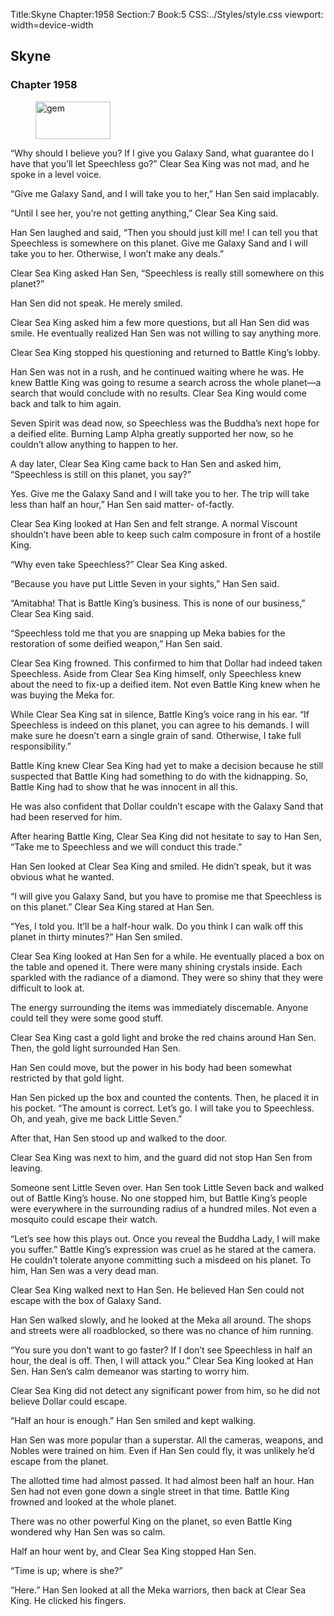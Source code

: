Title:Skyne 
Chapter:1958 
Section:7 
Book:5 
CSS:../Styles/style.css 
viewport: width=device-width
  
## Skyne
### Chapter 1958 
<figure>
	<img src="../Images/gem.gif" alt="gem" id="gem" width="120" height="60" />
</figure>
  

  
  “Why should I believe you? If I give you Galaxy Sand, what guarantee do I have that you’ll let Speechless go?” Clear Sea King was not mad, and he spoke in a level voice.

“Give me Galaxy Sand, and I will take you to her,” Han Sen said implacably.

“Until I see her, you’re not getting anything,” Clear Sea King said.

Han Sen laughed and said, “Then you should just kill me! I can tell you that Speechless is somewhere on this planet. Give me Galaxy Sand and I will take you to her. Otherwise, I won’t make any deals.”

Clear Sea King asked Han Sen, “Speechless is really still somewhere on this planet?”

Han Sen did not speak. He merely smiled.

Clear Sea King asked him a few more questions, but all Han Sen did was smile. He eventually realized Han Sen was not willing to say anything more.

Clear Sea King stopped his questioning and returned to Battle King’s lobby.

Han Sen was not in a rush, and he continued waiting where he was. He knew Battle King was going to resume a search across the whole planet—a search that would conclude with no results. Clear Sea King would come back and talk to him again.

Seven Spirit was dead now, so Speechless was the Buddha’s next hope for a deified elite. Burning Lamp Alpha greatly supported her now, so he couldn’t allow anything to happen to her.

A day later, Clear Sea King came back to Han Sen and asked him, “Speechless is still on this planet, you say?”

Yes. Give me the Galaxy Sand and I will take you to her. The trip will take less than half an hour,” Han Sen said matter- of-factly.

Clear Sea King looked at Han Sen and felt strange. A normal Viscount shouldn’t have been able to keep such calm composure in front of a hostile King.

“Why even take Speechless?” Clear Sea King asked.

“Because you have put Little Seven in your sights,” Han Sen said.

“Amitabha! That is Battle King’s business. This is none of our business,” Clear Sea King said.

“Speechless told me that you are snapping up Meka babies for the restoration of some deified weapon,” Han Sen said.

Clear Sea King frowned. This confirmed to him that Dollar had indeed taken Speechless. Aside from Clear Sea King himself, only Speechless knew about the need to fix-up a deified item. Not even Battle King knew when he was buying the Meka for.

While Clear Sea King sat in silence, Battle King’s voice rang in his ear. “If Speechless is indeed on this planet, you can agree to his demands. I will make sure he doesn’t earn a single grain of sand. Otherwise, I take full responsibility.”

Battle King knew Clear Sea King had yet to make a decision because he still suspected that Battle King had something to do with the kidnapping. So, Battle King had to show that he was innocent in all this.

He was also confident that Dollar couldn’t escape with the Galaxy Sand that had been reserved for him.

After hearing Battle King, Clear Sea King did not hesitate to say to Han Sen, “Take me to Speechless and we will conduct this trade.”

Han Sen looked at Clear Sea King and smiled. He didn’t speak, but it was obvious what he wanted.

“I will give you Galaxy Sand, but you have to promise me that Speechless is on this planet.” Clear Sea King stared at Han Sen.

“Yes, I told you. It’ll be a half-hour walk. Do you think I can walk off this planet in thirty minutes?” Han Sen smiled.

Clear Sea King looked at Han Sen for a while. He eventually placed a box on the table and opened it. There were many shining crystals inside. Each sparkled with the radiance of a diamond. They were so shiny that they were difficult to look at.

The energy surrounding the items was immediately discemable. Anyone could tell they were some good stuff.

Clear Sea King cast a gold light and broke the red chains around Han Sen. Then, the gold light surrounded Han Sen.

Han Sen could move, but the power in his body had been somewhat restricted by that gold light.

Han Sen picked up the box and counted the contents. Then, he placed it in his pocket. “The amount is correct. Let’s go. I will take you to Speechless. Oh, and yeah, give me back Little Seven.”

After that, Han Sen stood up and walked to the door.

Clear Sea King was next to him, and the guard did not stop Han Sen from leaving.

Someone sent Little Seven over. Han Sen took Little Seven back and walked out of Battle King’s house. No one stopped him, but Battle King’s people were everywhere in the surrounding radius of a hundred miles. Not even a mosquito could escape their watch.

“Let’s see how this plays out. Once you reveal the Buddha Lady, I will make you suffer.” Battle King’s expression was cruel as he stared at the camera. He couldn’t tolerate anyone committing such a misdeed on his planet. To him, Han Sen was a very dead man.

Clear Sea King walked next to Han Sen. He believed Han Sen could not escape with the box of Galaxy Sand.

Han Sen walked slowly, and he looked at the Meka all around. The shops and streets were all roadblocked, so there was no chance of him running.

“You sure you don’t want to go faster? If I don’t see Speechless in half an hour, the deal is off. Then, I will attack you.” Clear Sea King looked at Han Sen. Han Sen’s calm demeanor was starting to worry him.

Clear Sea King did not detect any significant power from him, so he did not believe Dollar could escape.

“Half an hour is enough.” Han Sen smiled and kept walking.

Han Sen was more popular than a superstar. All the cameras, weapons, and Nobles were trained on him. Even if Han Sen could fly, it was unlikely he’d escape from the planet.

The allotted time had almost passed. It had almost been half an hour. Han Sen had not even gone down a single street in that time. Battle King frowned and looked at the whole planet.

There was no other powerful King on the planet, so even Battle King wondered why Han Sen was so calm.

Half an hour went by, and Clear Sea King stopped Han Sen.

“Time is up; where is she?”

“Here.” Han Sen looked at all the Meka warriors, then back at Clear Sea King. He clicked his fingers.
